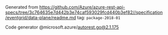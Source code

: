 Generated from https://github.com/Azure/azure-rest-api-specs/tree/3c764635e7d442b3e74caf593029fcd440b3ef82//specification/eventgrid/data-plane/readme.md tag: `package-2018-01`

Code generator @microsoft.azure/autorest.go@2.1.175


